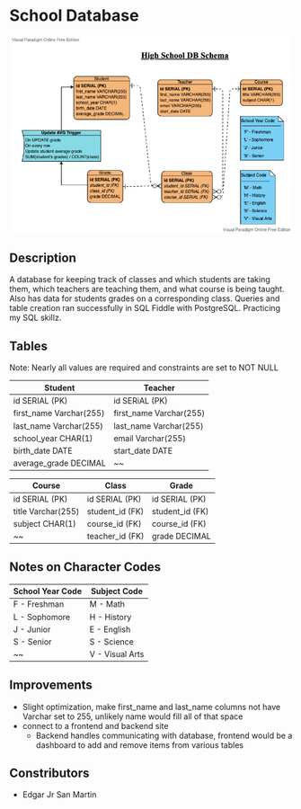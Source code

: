 # School Database


![High School DB Schema](high_school_db_schema.png)


## Description

A database for keeping track of classes and which students are taking them, which teachers are teaching them, and what course is being taught.
Also has data for students grades on a corresponding class. Queries and table creation ran successfully in SQL Fiddle with PostgreSQL.
Practicing my SQL skillz.


## Tables

Note: Nearly all values are required and constraints are set to NOT NULL

Student | Teacher
------- | --------
id SERIAL (PK) | id SERiAL (PK)
first_name Varchar(255) | first_name Varchar(255)
last_name Varchar(255) | last_name Varchar(255)
school_year CHAR(1) | email Varchar(255)
birth_date DATE | start_date DATE
average_grade DECIMAL | ~~



Course | Class | Grade
------ | ----- | ------
id SERIAL (PK) | id SERIAL (PK) | id SERIAL (PK)
title Varchar(255) | student_id (FK) | student_id (FK)
subject CHAR(1) | course_id (FK) | course_id (FK)
~~ | teacher_id (FK) | grade DECIMAL


## Notes on Character Codes

School Year Code | Subject Code
----------------- | ---------------
 F - Freshman | M - Math
 L - Sophomore | H - History
 J - Junior | E - English
 S - Senior | S - Science
 ~~ | V - Visual Arts 
  

## Improvements

* Slight optimization, make first_name and last_name columns not have Varchar set to 255, unlikely name would fill all of that space
* connect to a frontend and backend site
  * Backend handles communicating with database, frontend would be a dashboard to add and remove items from various tables


## Constributors

* Edgar Jr San Martin
